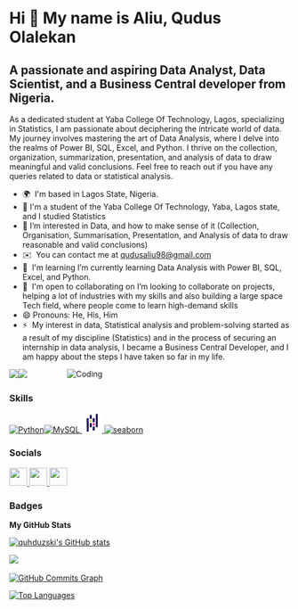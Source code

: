 Hi 👋 My name is Aliu, Qudus Olalekan
=====================================

A passionate and aspiring Data Analyst, Data Scientist, and a Business Central developer from Nigeria.
------------------------------------------------------------------------------------------------------

As a dedicated student at Yaba College Of Technology, Lagos, specializing in Statistics, I am passionate about deciphering the intricate world of data. My journey involves mastering the art of Data Analysis, where I delve into the realms of Power BI, SQL, Excel, and Python. I thrive on the collection, organization, summarization, presentation, and analysis of data to draw meaningful and valid conclusions. Feel free to reach out if you have any queries related to data or statistical analysis.

* 🌍  I'm based in Lagos State, Nigeria.
* 💞️  I'm a student of the Yaba College Of Technology, Yaba, Lagos state, and I studied Statistics
* 👀  I’m interested in Data, and how to make sense of it (Collection, Organisation, Summarisation, Presentation, and Analysis of data to draw reasonable and valid conclusions)
* ✉️  You can contact me at [qudusaliu98@gmail.com](mailto:qudusaliu98@gmail.com)
* 🧠  I'm learning I’m currently learning Data Analysis with Power BI, SQL, Excel, and Python.
* 🤝  I'm open to collaborating on I’m looking to collaborate on projects, helping a lot of industries with my skills and also building a large space Tech field, where people come to learn high-demand skills
* 😄  Pronouns: He, His, Him
* ⚡  My interest in data, Statistical analysis and problem-solving started as a result of my discipline (Statistics) and in the process of securing an internship in data analysis, I became a Business Central Developer, and I am happy about the steps I have taken so far in my life.


<img align="right" alt="Coding" width="400" src="https://media.tenor.com/qJ5evVs-_uUAAAAC/coding.gif">
<a href="https://www.github.com/quhduzski" target="_blank" rel="noreferrer"><img
src="https://img.shields.io/github/followers/quhduzski?logo=github&style=for-the-badge&color=0891b2&labelColor=1c1917" /></a><a href="https://www.x.com/DS_Olalekan, " target="_blank" rel="noreferrer"><img
src="https://img.shields.io/twitter/follow/DS_Olalekan, ?logo=twitter&style=for-the-badge&color=0891b2&labelColor=1c1917"
/></a>

### Skills


<p align="left">
<a href="https://www.python.org/" target="_blank" rel="noreferrer"><img src="https://raw.githubusercontent.com/danielcranney/readme-generator/main/public/icons/skills/python-colored.svg" width="36" height="36" alt="Python" /></a><a href="https://www.mysql.com/" target="_blank" rel="noreferrer"><img src="https://raw.githubusercontent.com/danielcranney/readme-generator/main/public/icons/skills/mysql-colored.svg" width="36" height="36" alt="MySQL" /></a><a href="https://pandas.pydata.org/" target="_blank" rel="noreferrer"> <img src="https://raw.githubusercontent.com/devicons/devicon/2ae2a900d2f041da66e950e4d48052658d850630/icons/pandas/pandas-original.svg" alt="pandas" width="36" height="36"/> <a href="https://seaborn.pydata.org/" target="_blank" rel="noreferrer"> <img src="https://seaborn.pydata.org/_images/logo-mark-lightbg.svg" alt="seaborn" width="40" height="40"/> </a>
</p>


### Socials

<p align="left"> <a href="https://www.github.com/quhduzski" target="_blank" rel="noreferrer"> <picture> <source media="(prefers-color-scheme: dark)" srcset="https://raw.githubusercontent.com/danielcranney/readme-generator/main/public/icons/socials/github-dark.svg" /> <source media="(prefers-color-scheme: light)" srcset="https://raw.githubusercontent.com/danielcranney/readme-generator/main/public/icons/socials/github.svg" /> <img src="https://raw.githubusercontent.com/danielcranney/readme-generator/main/public/icons/socials/github.svg" width="32" height="32" /> </picture> </a> <a href="https://www.linkedin.com/in/aliu-qudus-olalekan-a99214196/" target="_blank" rel="noreferrer"> <picture> <source media="(prefers-color-scheme: dark)" srcset="https://raw.githubusercontent.com/danielcranney/readme-generator/main/public/icons/socials/linkedin-dark.svg" /> <source media="(prefers-color-scheme: light)" srcset="https://raw.githubusercontent.com/danielcranney/readme-generator/main/public/icons/socials/linkedin.svg" /> <img src="https://raw.githubusercontent.com/danielcranney/readme-generator/main/public/icons/socials/linkedin.svg" width="32" height="32" /> </picture> </a> <a href="https://www.x.com/DS_Olalekan, " target="_blank" rel="noreferrer"> <picture> <source media="(prefers-color-scheme: dark)" srcset="https://raw.githubusercontent.com/danielcranney/readme-generator/main/public/icons/socials/twitter-dark.svg" /> <source media="(prefers-color-scheme: light)" srcset="https://raw.githubusercontent.com/danielcranney/readme-generator/main/public/icons/socials/twitter.svg" /> <img src="https://raw.githubusercontent.com/danielcranney/readme-generator/main/public/icons/socials/twitter.svg" width="32" height="32" /> </picture> </a></p>

### Badges

<b>My GitHub Stats</b>

<a href="http://www.github.com/quhduzski"><img src="https://github-readme-stats.vercel.app/api?username=quhduzski&show_icons=true&hide=&count_private=true&title_color=0891b2&text_color=ffffff&icon_color=0891b2&bg_color=1c1917&hide_border=true&show_icons=true" alt="quhduzski's GitHub stats" /></a>

<a href="http://www.github.com/quhduzski"><img src="https://github-readme-streak-stats.herokuapp.com/?user=quhduzski&stroke=ffffff&background=1c1917&ring=0891b2&fire=0891b2&currStreakNum=ffffff&currStreakLabel=0891b2&sideNums=ffffff&sideLabels=ffffff&dates=ffffff&hide_border=true" /></a>

<a href="http://www.github.com/quhduzski"><img src="https://github-readme-activity-graph.cyclic.app/graph?username=quhduzski&bg_color=1c1917&color=ffffff&line=0891b2&point=ffffff&area_color=1c1917&area=true&hide_border=true&custom_title=GitHub%20Commits%20Graph" alt="GitHub Commits Graph" /></a>

<a href="https://github.com/quhduzski" align="left"><img src="https://github-readme-stats.vercel.app/api/top-langs/?username=quhduzski&langs_count=10&title_color=0891b2&text_color=ffffff&icon_color=0891b2&bg_color=1c1917&hide_border=true&locale=en&custom_title=Top%20%Languages" alt="Top Languages" /></a>
